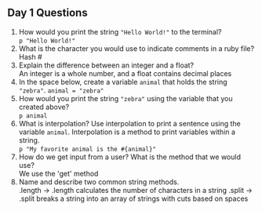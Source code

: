 ## Day 1 Questions

1. How would you print the string `"Hello World!"` to the terminal?  
  `p "Hello World!"`
1. What is the character you would use to indicate comments in a ruby file?  
  Hash #
1. Explain the difference between an integer and a float?  
  An integer is a whole number, and a float contains decimal places
1. In the space below, create a variable `animal` that holds the string `"zebra"`. 
  `animal = "zebra"`
1. How would you print the string `"zebra"` using the variable that you created above?  
  `p animal`
1. What is interpolation? Use interpolation to print a sentence using the variable `animal`.
  Interpolation is a method to print variables within a string.  
  `p "My favorite animal is the #{animal}"`
1. How do we get input from a user? What is the method that we would use?  
  We use the 'get' method
1. Name and describe two common string methods.  
  .length -> .length calculates the number of characters in a string
  .split -> .split breaks a string into an array of strings with cuts based on spaces
